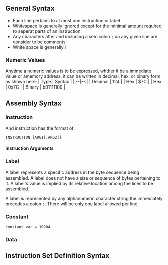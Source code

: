 


## General Syntax
* Each line pertains to at most one instruction or label
* Whitespace is generally ignored except for the minimal amount required to seperat parts of an instruction.
* Any characters after and including a semicolon `;` on any given line are consider to be comments
* White space is generally i

### Numeric Values
Anytime a numeric values is to be expressed, whther it be a immediate value or amemory address, it can be written in decimal, hex, or binary form  as shown here:
| Type | Syntax |
|:--|--:|
| Decimal | 124 |
| Hex | $7C |
| Hex | 0x7C |
| Binary | b01111100 |

## Assembly Syntax

### Instruction
And instruction has the format of:

```
INSTRUCTION [ARG1[,ARG2]]
```

#### Instruction Arguments


### Label
A label represents a specific address in the byte sequence being assembled. A label does not have a size or sequence of bytes pertaining to it. A label's value is implied by its relative location among the lines to be assembled.

A label is represented by any alphanumeric character string the immediately precedes a colon `:`. There will be only one label allowed per line.

### Constant

```
constant_var = 10204
```

### Data

## Instruction Set Definition Syntax